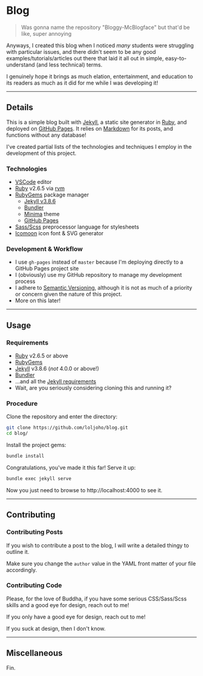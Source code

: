 # Blog

> Was gonna name the repository "Bloggy-McBlogface" but that'd be like, super annoying

Anyways, I created this blog when I noticed *many* students were struggling with particular issues, and there didn't seem to be any good examples/tutorials/articles out there that laid it all out in simple, easy-to-understand (and less technical) terms.

I genuinely hope it brings as much elation, entertainment, and education to its readers as much as it did for me while I was developing it!


---


## Details

This is a simple blog built with [Jekyll][jekyll-site], a static site generator in [Ruby][ruby-site], and deployed on [GitHub Pages][gh-pages].  It relies on [Markdown][markdown-wiki] for its posts, and functions without any database!

I've created partial lists of the technologies and techniques I employ in the development of this project.


### Technologies

 - [VSCode][vscode-site] editor
 - [Ruby][ruby-site] v2.6.5 via [rvm][rvm-site]
 - [RubyGems][rubygems-site] package manager
   - [Jekyll v3.8.6][jekyll-3.8.6-repo]
   - [Bundler][bundler-site]
   - [Minima][minima-repo] theme
   - [GitHub Pages][gh-pages-gem]
 - [Sass/Scss][sass-site] preprocessor language for stylesheets
 - [Icomoon][icomoon-site] icon font & SVG generator


### Development & Workflow

 - I use `gh-pages` instead of `master` because I'm deploying directly to a GitHub Pages project site
 - I (obviously) use my GitHub repository to manage my development process
 - I adhere to [Semantic Versioning][semver], although it is not as much of a priority or concern given the nature of this project.
 - More on this later!


---


## Usage


### Requirements

 - [Ruby][ruby-site] v2.6.5 or above
 - [RubyGems][rubygems-site]
 - [Jekyll][jekyll-3.8.6-repo] v3.8.6 (*not* 4.0.0 or above!)
 - [Bundler](https://jekyllrb.com/docs/ruby-101/#bundler)
 - ...and all the [Jekyll requirements](https://jekyllrb.com/docs/installation/)
 - Wait, are you seriously considering cloning this and running it?


### Procedure

Clone the repository and enter the directory:
```bash
git clone https://github.com/loljoho/blog.git
cd blog/
```

Install the project gems:
```bash
bundle install
```

Congratulations, you've made it this far!  Serve it up:
```bash
bundle exec jekyll serve
```

Now you just need to browse to http://localhost:4000 to see it.




---


## Contributing

### Contributing Posts

If you wish to contribute a post to the blog, I will write a detailed thingy to outline it.  

Make sure you change the `author` value in the YAML front matter of your file accordingly.


### Contributing Code

Please, for the love of Buddha, if you have some serious CSS/Sass/Scss skills and a good eye for design, reach out to me!

If you only have a good eye for design, reach out to me!

If you suck at design, then I don't know.


---


## Miscellaneous

Fin.




[ruby-site]:https://www.ruby-lang.org/en/
[jekyll-site]:https://jekyllrb.com/
[gh-pages]:https://pages.github.com/
[markdown-wiki]:https://en.wikipedia.org/wiki/Markdown

[vscode-site]:https://code.visualstudio.com/
[rvm-site]:https://rvm.io/
[jekyll-3.8.6-repo]:https://github.com/jekyll/jekyll/tree/v3.8.6
[bundler-site]:https://bundler.io/
[rubygems-site]:https://rubygems.org/
[gh-pages-gem]:https://github.com/github/pages-gem
[minima-repo]:https://github.com/jekyll/minima
[sass-site]:https://sass-lang.com/
[icomoon-site]:https://icomoon.io

[git-workflow]:https://www.atlassian.com/git/tutorials/comparing-workflows/feature-branch-workflow
[git-branching]:https://nvie.com/posts/a-successful-git-branching-model/
[repo-issues]:https://github.com/loljoho/blog/issues
[repo-milestones]:https://github.com/loljoho/blog/milestones
[repo-projects]:https://github.com/loljoho/blog/projects
[gh-help-projects]:https://help.github.com/en/articles/about-project-boards
[semver]:https://semver.org/
